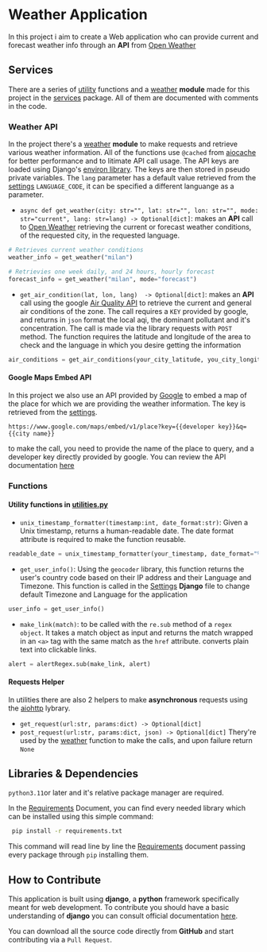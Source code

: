 # Weather Application

In this project i aim to create a Web application who can provide current and forecast weather info through an **API** from [Open Weather](https://openweathermap.org/)

## Services

There are a series of [utility](main/services/utilities.py) functions and a [weather](main/services/weather.py) **module**  made for this project in the [services](/main/services/) package.
All of them are documented with comments in the code.

### Weather API

In the project there's a [weather](main/services/weather.py) **module** to make requests and retrieve various weather information. All of the functions use `@cached` from [aiocache](https://pypi.org/project/aiocache/) for better performance and to litimate API call usage. The API keys are loaded using Django's [environ library](https://pypi.org/project/django-environ/). The keys are then stored in pseudo private variables. The `lang` parameter has a default value retrieved from the [settings](main/main/settings.py) `LANGUAGE_CODE`, it can be specified a different languange as a parameter.

* `async def get_weather(city: str="", lat: str="", lon: str="", mode: str="current", lang: str=lang) -> Optional[dict]`: makes an **API** call to [Open Weather](https://openweathermap.org/) retrieving the current or forecast weather conditions, of the requested city, in the requested language.

```python
# Retrieves current weather conditions
weather_info = get_weather("milan") 

# Retrievies one week daily, and 24 hours, hourly forecast
forecast_info = get_weather("milan", mode="forecast") 
```

* `get_air_condition(lat, lon, lang)  -> Optional[dict]`: makes an **API** call using the google [Air Quality API](https://developers.google.com/maps/documentation/air-quality/overview) to retrieve the current and general air conditions of the zone. The call requires a `KEY` provided by google, and returns in `json` format the local aqi, the dominant pollutant and it's concentration. The call is made via the library requests with `POST` method. The function requires the latitude and longitude of the area to check and the language in which you desire getting the information

```python
air_conditions = get_air_conditions(your_city_latitude, you_city_longitude)

```

#### Google Maps Embed API

In this project we also use an API provided by [Google](https://developers.google.com/maps/documentation/embed/get-started) to embed a map of the place for which we are providing the weather information. The key is retrieved from the [settings](main/main/settings.py).

```django
https://www.google.com/maps/embed/v1/place?key={{developer key}}&q={{city name}}
```

to make the call, you need to provide the name of the place to query, and a developer key directly provided by google. You can review the API documentation [here](https://developers.google.com/maps/documentation/embed/get-started)

### Functions

#### Utility functions in [utilities.py](main/services/utilities.py)

* `unix_timestamp_formatter(timestamp:int, date_format:str)`: Given a Unix timestamp, returns a human-readable date. The date format attribute is required to make the function reusable.

```python
readable_date = unix_timestamp_formatter(your_timestamp, date_format="%A %d/%m/%Y")
```

* `get_user_info()`: Using the `geocoder` library, this function returns the user's country code based on their IP address and their Language and Timezone. This function is called in the [Settings](main/main/settings.py) **Django** file to change default Timezone and Language for the application

```python
user_info = get_user_info()
```

* `make_link(match)`: to be called with the `re.sub` method of a `regex object`. It takes a match object as input and returns the match wrapped in an `<a>` tag with the same match as the `href` attribute. converts plain text into clickable links.

```python
alert = alertRegex.sub(make_link, alert)
```

#### Requests Helper

In utilities there are also 2 helpers to make **asynchronous** requests using the [aiohttp](https://docs.aiohttp.org/en/stable/) lybrary.

* `get_request(url:str, params:dict) -> Optional[dict]`
* `post_request(url:str, params:dict, json) -> Optional[dict]`
Thery're used by the [weather](main/services/weather.py) function to make the calls, and upon failure return `None`

## Libraries & Dependencies

`python3.11`or later and it's relative package manager are required.

In the [Requirements](requirements.txt) Document, you can find every needed library which can be installed using this simple command:

```bash
 pip install -r requirements.txt
```

This command will read line by line the [Requirements](requirements.txt) document
passing every package through `pip` installing them.

## How to Contribute

This application is built using **django**, a **python** framework specifically meant for web development.
To contribute you should have a basic understanding of **django** you can consult official documentation [here](https://docs.djangoproject.com/en/5.0/contents/).

You can download all the source code directly from **GitHub** and start contributing via a `Pull Request`.
